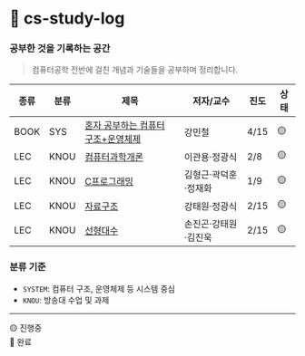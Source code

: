 # 📖 cs-study-log 
### 공부한 것을 기록하는 공간


> 컴퓨터공학 전반에 걸친 개념과 기술들을 공부하며 정리합니다.  

| 종류 |분류 | 제목 | 저자/교수 | 진도 | 상태 |
|-----|-------|--------|-----|------|------|
| BOOK | SYS |[혼자 공부하는 컴퓨터 구조+운영체제](./system/hon-gong-sys)  | 강민철 | 4/15 | 🟡 |
| LEC  | KNOU   | [컴퓨터과학개론](./knou/intro-to-cs)              | 이관용·정광식     | 2/8    |  🟡  |
| LEC  | KNOU   | [C프로그래밍](./knou/c_programming)              | 김형근·곽덕훈·정재화     | 1/9    |  🟡  |
| LEC  | KNOU   | [자료구조](./knou/data_structures)              | 강태원·정광식     | 2/15    |  🟡  |
| LEC  | KNOU   | [선형대수](./knou/linear-algebra)              | 손진곤·강태원·김진욱     | 2/15    |  🟡  |

### 분류 기준

- `SYSTEM`: 컴퓨터 구조, 운영체제 등 시스템 중심
- `KNOU`: 방송대 수업 및 과제


-----
🟡 진행중  
🔵 완료
